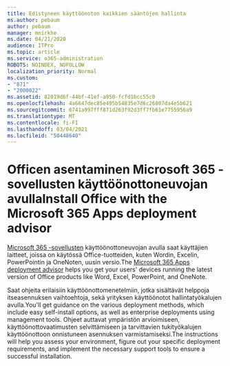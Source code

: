 ```yaml
---
title: Edistyneen käyttöönoton kaikkien sääntöjen hallinta
ms.author: pebaum
author: pebaum
manager: mnirkhe
ms.date: 04/21/2020
audience: ITPro
ms.topic: article
ms.service: o365-administration
ROBOTS: NOINDEX, NOFOLLOW
localization_priority: Normal
ms.custom:
- "871"
- "2000022"
ms.assetid: 82019d6f-44bf-41ef-a950-fcfd1bcc55c0
ms.openlocfilehash: 4a6647dec85e495b54835e7d6c26807da4e5b621
ms.sourcegitcommit: 6741a997fff871d263f92d3ff7fb61e7755956a9
ms.translationtype: MT
ms.contentlocale: fi-FI
ms.lasthandoff: 03/04/2021
ms.locfileid: "50448640"
---
```

# <a name="install-office-with-the-microsoft-365-apps-deployment-advisor"></a><span data-ttu-id="5d4d5-102">Officen asentaminen Microsoft 365 -sovellusten käyttöönottoneuvojan avulla</span><span class="sxs-lookup"><span data-stu-id="5d4d5-102">Install Office with the Microsoft 365 Apps deployment advisor</span></span>

<span data-ttu-id="5d4d5-103">[Microsoft 365 -sovellusten](https://admin.microsoft.com/adminportal/home) käyttöönottoneuvojan avulla saat käyttäjien laitteet, joissa on käytössä Office-tuotteiden, kuten Wordin, Excelin, PowerPointin ja OneNoten, uusin versio.</span><span class="sxs-lookup"><span data-stu-id="5d4d5-103">The [Microsoft 365 Apps deployment advisor](https://admin.microsoft.com/adminportal/home) helps you get your users' devices running the latest version of Office products like Word, Excel, PowerPoint, and OneNote.</span></span>
  
<span data-ttu-id="5d4d5-104">Saat ohjeita erilaisiin käyttöönottomenetelmiin, jotka sisältävät helppoja itseasennuksen vaihtoehtoja, sekä yrityksen käyttöönotot hallintatyökalujen avulla.</span><span class="sxs-lookup"><span data-stu-id="5d4d5-104">You'll get guidance on the various deployment methods, which include easy self-install options, as well as enterprise deployments using management tools.</span></span> <span data-ttu-id="5d4d5-105">Ohjeet auttavat ympäristön arvioimiseen, käyttöönottovaatimusten selvittämiseen ja tarvittavien tukityökalujen käyttöönottoon onnistuneen asennuksen varmistamiseksi.</span><span class="sxs-lookup"><span data-stu-id="5d4d5-105">The instructions will help you assess your environment, figure out your specific deployment requirements, and implement the necessary support tools to ensure a successful installation.</span></span>
  
